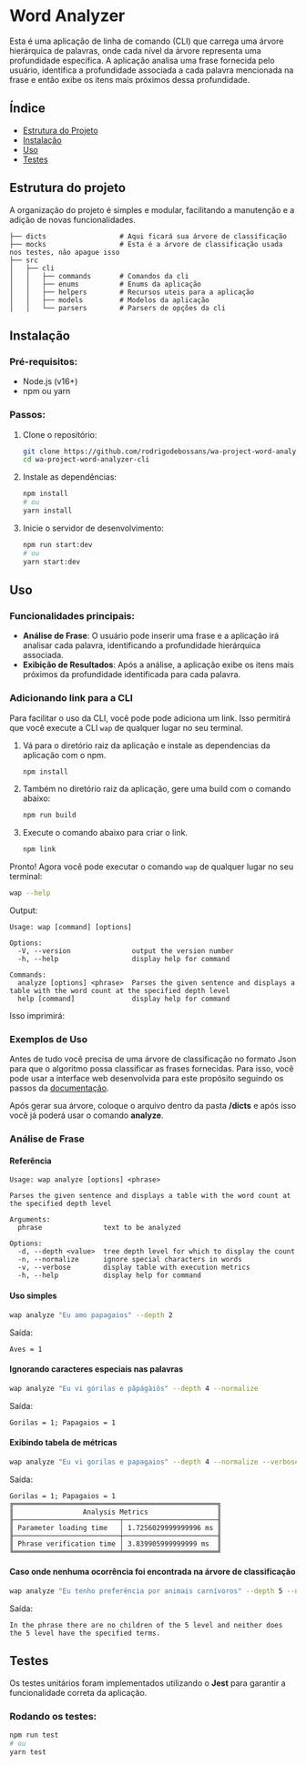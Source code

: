 # Word Analyzer

Esta é uma aplicação de linha de comando (CLI) que carrega uma árvore hierárquica de palavras, onde cada nível da árvore representa uma profundidade específica. A aplicação analisa uma frase fornecida pelo usuário, identifica a profundidade associada a cada palavra mencionada na frase e então exibe os itens mais próximos dessa profundidade.

## Índice

- [Estrutura do Projeto](#estrutura-do-projeto)
- [Instalação](#instalação)
- [Uso](#uso)
- [Testes](#testes)

## Estrutura do projeto

A organização do projeto é simples e modular, facilitando a manutenção e a adição de novas funcionalidades.

```plaintext
├── dicts                  # Aqui ficará sua árvore de classificação
├── mocks                  # Esta é a árvore de classificação usada nos testes, não apague isso
├── src
│   ├── cli
│   │   ├── commands       # Comandos da cli
│   │   ├── enums          # Enums da aplicação
│   │   ├── helpers        # Recursos uteis para a aplicação
│   │   ├── models         # Modelos da aplicação
│   │   └── parsers        # Parsers de opções da cli
```

## Instalação

### Pré-requisitos:

- Node.js (v16+)
- npm ou yarn

### Passos:

1. Clone o repositório:

   ```bash
   git clone https://github.com/rodrigodebossans/wa-project-word-analyzer-cli.git
   cd wa-project-word-analyzer-cli
   ```

2. Instale as dependências:

   ```bash
   npm install
   # ou
   yarn install
   ```

3. Inicie o servidor de desenvolvimento:
   ```bash
   npm run start:dev
   # ou
   yarn start:dev
   ```

## Uso

### Funcionalidades principais:

- **Análise de Frase**: O usuário pode inserir uma frase e a aplicação irá analisar cada palavra, identificando a profundidade hierárquica associada.
- **Exibição de Resultados**: Após a análise, a aplicação exibe os itens mais próximos da profundidade identificada para cada palavra.

### Adicionando link para a CLI

Para facilitar o uso da CLI, você pode pode adiciona um link. Isso permitirá que você execute a CLI `wap` de qualquer lugar no seu terminal.

1. Vá para o diretório raiz da aplicação e instale as dependencias da aplicação com o npm.

   ```bash
   npm install
   ```

2. Também no diretório raiz da aplicação, gere uma build com o comando abaixo:

   ```bash
   npm run build
   ```

3. Execute o comando abaixo para criar o link.

   ```bash
   npm link
   ```

Pronto! Agora você pode executar o comando `wap` de qualquer lugar no seu terminal:

```bash
wap --help
```

Output:

```plaintext
Usage: wap [command] [options]

Options:
  -V, --version               output the version number
  -h, --help                  display help for command

Commands:
  analyze [options] <phrase>  Parses the given sentence and displays a table with the word count at the specified depth level
  help [command]              display help for command
```

Isso imprimirá:

### Exemplos de Uso

Antes de tudo você precisa de uma árvore de classificação no formato Json para que o algoritmo possa classificar as frases fornecidas. Para isso, você pode usar a interface web desenvolvida para este propósito seguindo os passos da [documentação](https://github.com/rodrigodebossans/wa-project-word-analyzer-fe).

Após gerar sua árvore, coloque o arquivo dentro da pasta **/dicts** e após isso você já poderá usar o comando **analyze**.

### Análise de Frase

#### Referência

```plaintext
Usage: wap analyze [options] <phrase>

Parses the given sentence and displays a table with the word count at the specified depth level

Arguments:
  phrase               text to be analyzed

Options:
  -d, --depth <value>  tree depth level for which to display the count
  -n, --normalize      ignore special characters in words
  -v, --verbose        display table with execution metrics
  -h, --help           display help for command
```

#### Uso simples

```bash
wap analyze "Eu amo papagaios" --depth 2
```

Saída:

```plaintext
Aves = 1
```

#### Ignorando caracteres especiais nas palavras

```bash
wap analyze "Eu vi górilas e pâpágàiôs" --depth 4 --normalize
```

Saída:

```plaintext
Gorilas = 1; Papagaios = 1
```

#### Exibindo tabela de métricas

```bash
wap analyze "Eu vi gorilas e papagaios" --depth 4 --normalize --verbose
```

Saída:

```plaintext
Gorilas = 1; Papagaios = 1
╔══════════════════════════════════════════════════╗
║                 Analysis Metrics                 ║
╟──────────────────────────┬───────────────────────╢
║ Parameter loading time   │ 1.7256029999999996 ms ║
╟──────────────────────────┼───────────────────────╢
║ Phrase verification time │ 3.839905999999999 ms  ║
╚══════════════════════════╧═══════════════════════╝
```

#### Caso onde nenhuma ocorrência foi encontrada na árvore de classificação

```bash
wap analyze "Eu tenho preferência por animais carnívoros" --depth 5 --normalize
```

Saída:

```plaintext
In the phrase there are no children of the 5 level and neither does the 5 level have the specified terms.
```

## Testes

Os testes unitários foram implementados utilizando o **Jest** para garantir a funcionalidade correta da aplicação.

### Rodando os testes:

```bash
npm run test
# ou
yarn test
```
